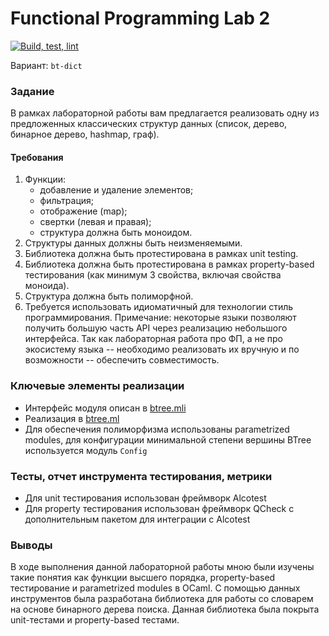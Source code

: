 # Functional Programming Lab 2

[![Build, test, lint](https://github.com/FEgor04/func-prog-2/actions/workflows/flow.yaml/badge.svg)](https://github.com/FEgor04/func-prog-2/actions/workflows/flow.yaml)

Вариант: `bt-dict`

### Задание

В рамках лабораторной работы вам предлагается реализовать одну из предложенных
классических структур данных (список, дерево, бинарное дерево, hashmap, граф).

#### Требования
1. Функции:
    * добавление и удаление элементов;
    * фильтрация;
    * отображение (map);
    * свертки (левая и правая);
    * структура должна быть моноидом.
2. Структуры данных должны быть неизменяемыми.
3. Библиотека должна быть протестирована в рамках unit testing.
4. Библиотека должна быть протестирована в рамках property-based тестирования
(как минимум 3 свойства, включая свойства моноида).
5. Структура должна быть полиморфной.
6. Требуется использовать идиоматичный для технологии стиль программирования.
Примечание: некоторые языки позволяют получить большую часть API через
реализацию небольшого интерфейса.
Так как лабораторная работа про ФП, а не про экосистему языка -- необходимо
реализовать их вручную и по возможности -- обеспечить совместимость.

### Ключевые элементы реализации

- Интерфейс модуля описан в [btree.mli](./lib/btree.mli)
- Реализация в [btree.ml](./lib/btree.ml)
- Для обеспечения полиморфизма использованы parametrized modules, для
конфигурации минимальной степени вершины BTree используется модуль `Config`

### Тесты, отчет инструмента тестирования, метрики

- Для unit тестирования использован фреймворк Alcotest
- Для property тестирования использован фреймворк QCheck с дополнительным
пакетом для интеграции с Alcotest

### Выводы

В ходе выполнения данной лабораторной работы мною были изучены
такие понятия как функции высшего порядка, property-based тестирование и 
parametrized modules в OCaml.
С помощью данных инструментов была разработана библиотека для работы со 
словарем на основе бинарного дерева поиска.
Данная библиотека была покрыта unit-тестами и property-based тестами.

